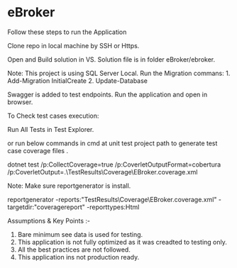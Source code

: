 # eBroker

Follow these steps to run the Application 


Clone repo in local machine by SSH or Https.

Open and Build solution in VS. Solution file is in folder eBroker/ebroker.

Note: This project is using SQL Server Local.
Run the Migration commans:
	1. Add-Migration InitialCreate
	2. Update-Database

Swagger is added to test endpoints. Run the application and open in browser.

To Check test cases execution:

Run All Tests in Test Explorer.

or run below commands in cmd at unit test project path to generate test case coverage files .

dotnet test /p:CollectCoverage=true /p:CoverletOutputFormat=cobertura /p:CoverletOutput=.\TestResults\Coverage\EBroker.coverage.xml

Note: Make sure reportgenerator is install.

reportgenerator -reports:"TestResults\Coverage\EBroker.coverage.xml" -targetdir:"coveragereport" -reporttypes:Html


Assumptions & Key Points :-

1. Bare minimum see data is used for testing.
2. This application is not fully optimized as it was creadted to testing only.
3. All the best practices are not followed.
4. This application ins not production ready.




